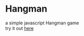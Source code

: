 # Hangman
 a simple javascript Hangman game  
 try it out [here](https://lil-miss-saigon.github.io/LMShangman.github.io/)
